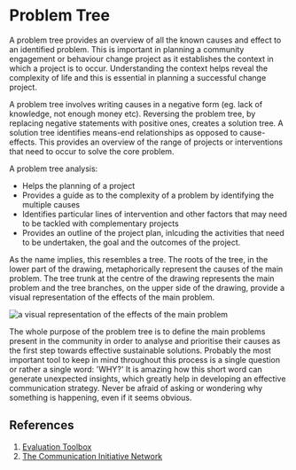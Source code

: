 Problem Tree
============

A problem tree provides an overview of all the known causes and effect to an identified problem. This is important in planning a community engagement or behaviour change project as it establishes the context in which a project is to occur. Understanding the context helps reveal the complexity of life and this is essential in planning a successful change project.

A problem tree involves writing causes in a negative form (eg. lack of knowledge, not enough money etc). Reversing the problem tree, by replacing negative statements with positive ones, creates a solution tree. A solution tree identifies means-end relationships as opposed to cause-effects. This provides an overview of the range of projects or interventions that need to occur to solve the core problem.

A problem tree analysis:
* Helps the planning of a project
* Provides a guide as to the complexity of a problem by identifying the multiple causes
* Identifies particular lines of intervention and other factors that may need to be tackled with complementary projects
* Provides an outline of the project plan, inlcuding the activities that need to be undertaken, the goal and the outcomes of the project.

As the name implies, this resembles a tree. The roots of the tree, in the lower part of the drawing, metaphorically represent the causes of the main problem. The tree trunk at the centre of the drawing represents the main problem and the tree branches, on the upper side of the drawing, provide a visual representation of the effects of the main problem.

![a visual representation of the effects of the main problem](http://www.comminit.com/images3/ProblemTree.gif)

The whole purpose of the problem tree is to define the main problems present in the community in order to analyse and prioritise their causes as the first step towards effective sustainable solutions. Probably the most important tool to keep in mind throughout this process is a single question or rather a single word: 'WHY?' It is amazing how this short word can generate unexpected insights, which greatly help in developing an effective communication strategy. Never be afraid of asking or wondering why something is happening, even if it seems obvious.


## References
1. [Evaluation Toolbox](http://evaluationtoolbox.net.au/index.php?option=com_content&view=article&id=28&Itemid=134)
2. [The Communication Initiative Network](http://www.comminit.com/children/content/problem-tree)
